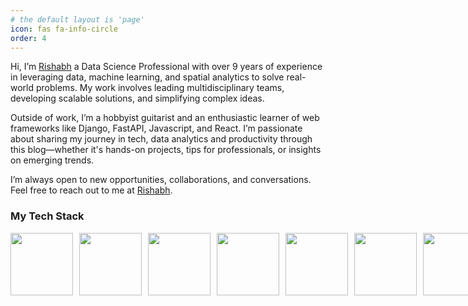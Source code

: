 ```yaml
---
# the default layout is 'page'
icon: fas fa-info-circle
order: 4
---
```



Hi, I’m [Rishabh](https://www.linkedin.com/in/rishabh4/) a Data Science Professional with over 9 years of experience in leveraging data, machine learning, and spatial analytics to solve real-world problems. My work involves leading multidisciplinary teams, developing scalable solutions, and simplifying complex ideas.

Outside of work, I’m a hobbyist guitarist and an enthusiastic learner of web frameworks like Django, FastAPI, Javascript, and React. I’m passionate about sharing my journey in tech, data analytics and productivity through this blog—whether it's hands-on projects, tips for professionals, or insights on emerging trends.

I’m always open to new opportunities, collaborations, and conversations. Feel free to reach out to me at [Rishabh](https://www.linkedin.com/in/rishabh4/).


### My Tech Stack


<div style="display: flex; gap: 10px; align-items: center;">
  <img src="https://raw.githubusercontent.com/marwin1991/profile-technology-icons/refs/heads/main/icons/python.png" width="100" height="100">
  <img src="https://raw.githubusercontent.com/marwin1991/profile-technology-icons/refs/heads/main/icons/flask.png" width="100" height="100">
  <img src="https://raw.githubusercontent.com/marwin1991/profile-technology-icons/refs/heads/main/icons/numpy.png" width="100" height="100">
  <img src="https://raw.githubusercontent.com/marwin1991/profile-technology-icons/refs/heads/main/icons/pandas.png" width="100" height="100">
  <img src="https://raw.githubusercontent.com/marwin1991/profile-technology-icons/refs/heads/main/icons/github.png" width="100" height="100">
  <img src="https://raw.githubusercontent.com/marwin1991/profile-technology-icons/refs/heads/main/icons/vim.png" width="100" height="100">
  <img src="https://raw.githubusercontent.com/marwin1991/profile-technology-icons/refs/heads/main/icons/neovim.png" width="100" height="100">
  <img src="https://raw.githubusercontent.com/marwin1991/profile-technology-icons/refs/heads/main/icons/visual_studio_code.png" width="100" height="100">
  <img src="https://raw.githubusercontent.com/marwin1991/profile-technology-icons/refs/heads/main/icons/docker.png" width="100" height="100">
  <img src="https://raw.githubusercontent.com/marwin1991/profile-technology-icons/refs/heads/main/icons/javascript.png" width="100" height="100">
  <img src="https://raw.githubusercontent.com/marwin1991/profile-technology-icons/refs/heads/main/icons/react.png" width="100" height="100">
  <imp src="https://raw.githubusercontent.com/marwin1991/profile-technology-icons/refs/heads/main/icons/postgresql.png" width="100" height="100">
  <img src="https://raw.githubusercontent.com/marwin1991/profile-technology-icons/refs/heads/main/icons/aws.png" width="100" height="100">
